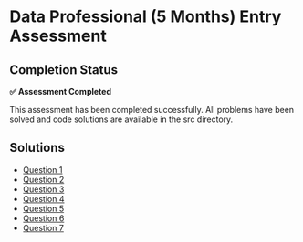 # Data Professional (5 Months) Entry Assessment

## Completion Status

**✅ Assessment Completed**

This assessment has been completed successfully. All problems have been solved and code solutions are available in the src directory.

## Solutions

- [Question 1](./src/q1.py)
- [Question 2](./src/q2.py)
- [Question 3](./src/q3.py)
- [Question 4](./src/q4.py)
- [Question 5](./src/q5.py)
- [Question 6](./src/q6.py)
- [Question 7](./src/q7.py)
